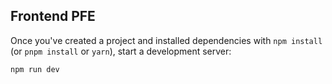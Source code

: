 ## Frontend PFE

Once you've created a project and installed dependencies with `npm install` (or `pnpm install` or `yarn`), start a development server:

```bash
npm run dev

```
